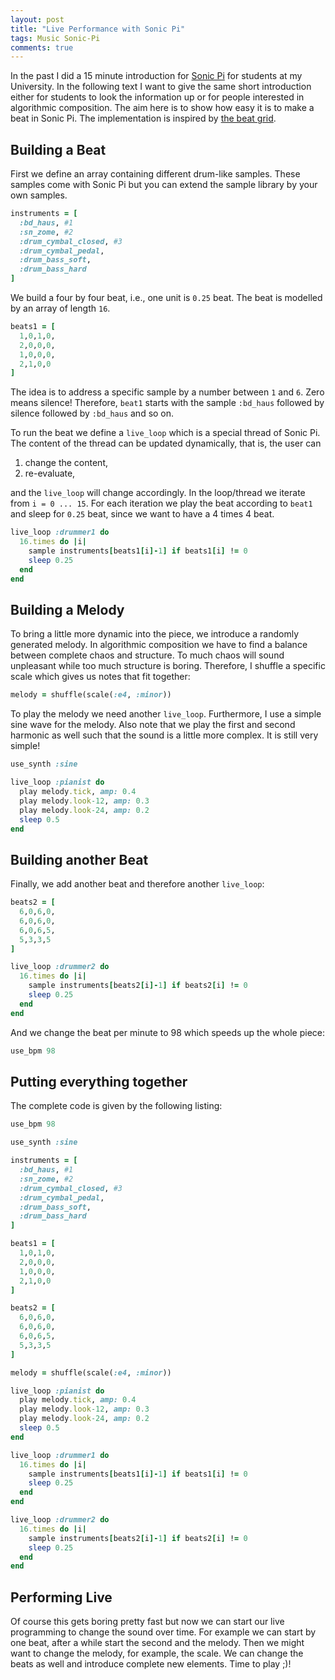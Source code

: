 ```yaml
---
layout: post
title: "Live Performance with Sonic Pi"
tags: Music Sonic-Pi
comments: true
---
```


In the past I did a 15 minute introduction for [Sonic Pi](https://sonic-pi.net/) for students at my University.
In the following text I want to give the same short introduction either for students to look the information up or for people interested in algorithmic composition.
The aim here is to show how easy it is to make a beat in Sonic Pi.
The implementation is inspired by [the beat grid](https://learningmusic.ableton.com/make-beats/make-beats.html).

## Building a Beat

First we define an array containing different drum-like samples.
These samples come with Sonic Pi but you can extend the sample library by your own samples.

```ruby
instruments = [
  :bd_haus, #1
  :sn_zome, #2
  :drum_cymbal_closed, #3
  :drum_cymbal_pedal,
  :drum_bass_soft,
  :drum_bass_hard
]
```

We build a four by four beat, i.e., one unit is ``0.25`` beat.
The beat is modelled by an array of length ``16``.

```ruby
beats1 = [
  1,0,1,0,
  2,0,0,0,
  1,0,0,0,
  2,1,0,0
]
```

The idea is to address a specific sample by a number between ``1`` and ``6``.
Zero means silence!
Therefore, ``beat1`` starts with the sample ``:bd_haus`` followed by silence followed by ``:bd_haus`` and so on.

To run the beat we define a ``live_loop`` which is a special thread of Sonic Pi.
The content of the thread can be updated dynamically, that is, the user can 

1. change the content, 
2. re-evaluate, 

and the ``live_loop`` will change accordingly.
In the loop/thread we iterate from ``i = 0 ... 15``.
For each iteration we play the beat according to ``beat1`` and sleep for ``0.25`` beat, since we want to have a 4 times 4 beat.

```ruby
live_loop :drummer1 do
  16.times do |i|
    sample instruments[beats1[i]-1] if beats1[i] != 0
    sleep 0.25
  end
end
```

## Building a Melody

To bring a little more dynamic into the piece, we introduce a randomly generated melody.
In algorithmic composition we have to find a balance between complete chaos and structure.
To much chaos will sound unpleasant while too much structure is boring.
Therefore, I shuffle a specific scale which gives us notes that fit together:

```ruby
melody = shuffle(scale(:e4, :minor))
```

To play the melody we need another ``live_loop``.
Furthermore, I use a simple sine wave for the melody.
Also note that we play the first and second harmonic as well such that the sound is a little more complex.
It is still very simple!

```ruby
use_synth :sine

live_loop :pianist do
  play melody.tick, amp: 0.4
  play melody.look-12, amp: 0.3
  play melody.look-24, amp: 0.2
  sleep 0.5
end
```

## Building another Beat

Finally, we add another beat and therefore another ``live_loop``:

```ruby
beats2 = [
  6,0,6,0,
  6,0,6,0,
  6,0,6,5,
  5,3,3,5
]

live_loop :drummer2 do
  16.times do |i|
    sample instruments[beats2[i]-1] if beats2[i] != 0
    sleep 0.25
  end
end
```

And we change the beat per minute to 98 which speeds up the whole piece:

```ruby
use_bpm 98
```

## Putting everything together

The complete code is given by the following listing:

```ruby
use_bpm 98

use_synth :sine

instruments = [
  :bd_haus, #1
  :sn_zome, #2
  :drum_cymbal_closed, #3
  :drum_cymbal_pedal,
  :drum_bass_soft,
  :drum_bass_hard
]

beats1 = [
  1,0,1,0,
  2,0,0,0,
  1,0,0,0,
  2,1,0,0
]

beats2 = [
  6,0,6,0,
  6,0,6,0,
  6,0,6,5,
  5,3,3,5
]

melody = shuffle(scale(:e4, :minor))

live_loop :pianist do
  play melody.tick, amp: 0.4
  play melody.look-12, amp: 0.3
  play melody.look-24, amp: 0.2
  sleep 0.5
end

live_loop :drummer1 do
  16.times do |i|
    sample instruments[beats1[i]-1] if beats1[i] != 0
    sleep 0.25
  end
end

live_loop :drummer2 do
  16.times do |i|
    sample instruments[beats2[i]-1] if beats2[i] != 0
    sleep 0.25
  end
end
```

## Performing Live

Of course this gets boring pretty fast but now we can start our live programming to change the sound over time.
For example we can start by one beat, after a while start the second and the melody.
Then we might want to change the melody, for example, the scale.
We can change the beats as well and introduce complete new elements.
Time to play ;)!